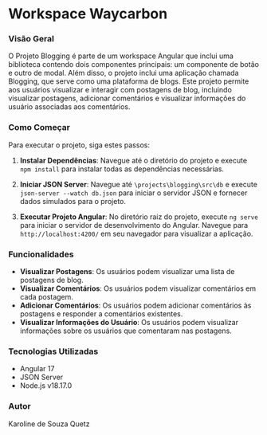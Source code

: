 # Workspace Waycarbon

### Visão Geral
O Projeto Blogging é parte de um workspace Angular que inclui uma biblioteca contendo dois componentes principais: um componente de botão e outro de modal. Além disso, o projeto inclui uma aplicação chamada Blogging, que serve como uma plataforma de blogs. Este projeto permite aos usuários visualizar e interagir com postagens de blog, incluindo visualizar postagens, adicionar comentários e visualizar informações do usuário associadas aos comentários.

### Como Começar
Para executar o projeto, siga estes passos:

1. **Instalar Dependências**: Navegue até o diretório do projeto e execute `npm install` para instalar todas as dependências necessárias.

2. **Iniciar JSON Server**: Navegue até `\projects\blogging\src\db` e execute `json-server --watch db.json` para iniciar o servidor JSON e fornecer dados simulados para o projeto.

3. **Executar Projeto Angular**: No diretório raiz do projeto, execute `ng serve` para iniciar o servidor de desenvolvimento do Angular. Navegue para `http://localhost:4200/` em seu navegador para visualizar a aplicação.

### Funcionalidades
- **Visualizar Postagens**: Os usuários podem visualizar uma lista de postagens de blog.
- **Visualizar Comentários**: Os usuários podem visualizar comentários em cada postagem.
- **Adicionar Comentários**: Os usuários podem adicionar comentários às postagens e responder a comentários existentes.
- **Visualizar Informações do Usuário**: Os usuários podem visualizar informações sobre os usuários que comentaram nas postagens.

### Tecnologias Utilizadas
- Angular 17
- JSON Server
- Node.js v18.17.0


### Autor
Karoline de Souza Quetz


